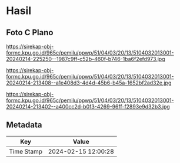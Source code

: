 # Hasil

## Foto C Plano

https://sirekap-obj-formc.kpu.go.id/965c/pemilu/ppwp/51/04/03/20/13/5104032013001-20240214-225250--1987c9ff-c52b-460f-b746-1ba6f2efd973.jpg

https://sirekap-obj-formc.kpu.go.id/965c/pemilu/ppwp/51/04/03/20/13/5104032013001-20240214-213408--a1e408d3-4d4d-45b6-b45a-1652bf2ad32e.jpg

https://sirekap-obj-formc.kpu.go.id/965c/pemilu/ppwp/51/04/03/20/13/5104032013001-20240214-213402--a400cc2d-b0f3-4269-96ff-f2893e9d32b3.jpg


## Metadata

| Key        | Value               |
| ---------- | ------------------- |
| Time Stamp | 2024-02-15 12:00:28 |



